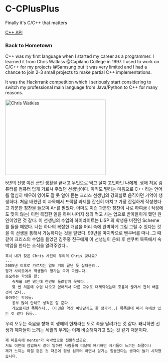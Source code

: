 # C-CPlusPlus
Finally it's C/C++ that matters


[C++ API](http://www.cplusplus.com/reference/)

### Back to Hometown

C++ was my first language when I started my career as a programmer.
I learned it from Chris Watkiss @Capilano College in 1997. I used to work on C/C++ for my projects @Samsung but it was very limited and I had a chance to join 2-3 small projects to make partial C++ implementations. 

It was the Hackrrank competition which I seriously start considering to switch my professional main language from Java/Python to C++ for  many reasons.

<img src="https://cloud.githubusercontent.com/assets/5623445/21297420/a2cf5434-c54d-11e6-8eed-636bc16492f5.png" alt="Chris Watkiss" width="320" height="240">

5년의 전방 야전 군인 생활을 끝내고 무엇으로 먹고 살지 고민하던 나에게..생애 처음 컴퓨터를 컴퓨터 답게 가르쳐 주었던 선생님이다. 아직도 떨리는 마음으로 C++ 라는 언어를 열심히 배우려 영어도 잘 못 알아 듣는 크리스 선생님의 강의실로 움직이던 기억이 생생하다. 처음 배웠던 이 과목에서 프랙탈 과제를 간신히 마치고 가장 간결하게 작성했다고 과분한 칭찬을 들으며 A+를 받았다.  아마도 이런 과분한 칭찬이 나로 하여금 ( 적성에도 맞지 않는) 이런 복잡한 일을 하며 나머지 생의 먹고 사는 업으로 받아들이게 했던 원인이었던 것 같다. 이 선생님의 수업의 하이라이트는 LISP 의 학생용 버전인 Scheme를 들을 때였다. 나는 하나의 복잡한 개념을 머리 속에 완벽하게 그림 그릴 수 있다는 것을 이 선생을 통해서 가능하다는 것을 알았다. 
99년을 마지막으로 밴쿠버를 떠나..그 때 같이 크리스의 수업을 들었던 김주홍 친구에게 이 선생님이 은퇴 후 밴쿠버 북쪽에서 숙박업을 한다는 소식을 알려주었다..

```
혹시 내가 찾은 Chris 사진이 우리의 Chris 맞나요? 
...
2005년 이후로 가르치는 일도 거의 끝난 듯 싶더군요.. 
평가 사이트에서 학생들의 평가는 극과 극입니다. 
증오하는 학생들 왈: 
   숙제를 4번 냈는데 한번도 돌려받지 못했다.. 
   몇 번 처음에 수업 나오고 없어져서 다른 교수로 대체되었는데 흐름이 끊겨서 전혀 배운 것이 없다.. 
좋아하는 학생들: 
   공부 많이 안해도 성적은 잘 준다.. 
   게으르지만 똑똑하다.. (이것은 약간 비난같기도 한 평가라..) 똑똑한데 머리 속에만 있는 것 같다 등등..
```
우리 모두는 죽음을 향해 이 생애의 현재라는 도로 속을 달려가는 것 같다. 왜냐하면 선생과 제자들이 느끼는 세월의 무게는 이제 비슷해져가고 있는 것 같기 때문이다.
```
제 마음속에 mentor가 숙박업으로 전환하셨군요.
저도 이번에 창업해서 같이 일하던 사람들이 떠날때 얘기하던 자기들이 느끼는 좌절이나 
제가 느끼는 좌절 같은 것 때문에 평생 컴퓨터 하면서 살기는 힘들겠다는 생각이 들기 시작했습니다.
```

